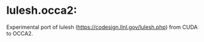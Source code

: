 lulesh.occa2:
===========
Experimental port of lulesh (https://codesign.llnl.gov/lulesh.php) from CUDA to OCCA2.

